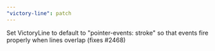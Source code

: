 ```yaml
---
"victory-line": patch
---
```


Set VictoryLine to default to "pointer-events: stroke" so that events fire properly when lines overlap (fixes #2468)
